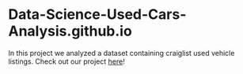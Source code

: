 # Data-Science-Used-Cars-Analysis.github.io
In this project we analyzed a dataset containing craiglist used vehicle listings. Check out our project [here](https://data-science-used-cars-analysis.github.io)!

